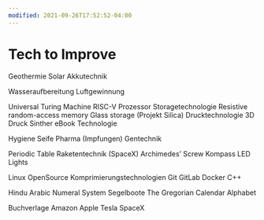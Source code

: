 ```yaml
---
modified: 2021-09-26T17:52:52-04:00
---
```


# Tech to Improve

Geothermie
Solar
Akkutechnik

Wasseraufbereitung 
Luftgewinnung

Universal Turing Machine
RISC-V Prozessor
Storagetechnologie
	Resistive random-access memory
	Glass storage (Projekt Silica)
Drucktechnologie
	3D Druck
	Sinther
eBook Technologie

Hygiene
Seife
Pharma (Impfungen)
Gentechnik 


Periodic Table
Raketentechnik (SpaceX)
Archimedes’ Screw
Kompass
LED Lights


Linux
OpenSource
Komprimierungstechnologien
Git
GitLab
Docker
C++


Hindu Arabic Numeral System
Segelboote
The Gregorian Calendar
Alphabet


Buchverlage
Amazon
Apple
Tesla
SpaceX
